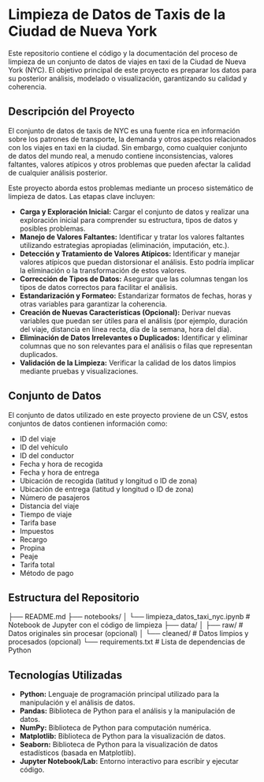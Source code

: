 # Limpieza de Datos de Taxis de la Ciudad de Nueva York

Este repositorio contiene el código y la documentación del proceso de limpieza de un conjunto de datos de viajes en taxi de la Ciudad de Nueva York (NYC). El objetivo principal de este proyecto es preparar los datos para su posterior análisis, modelado o visualización, garantizando su calidad y coherencia.

## Descripción del Proyecto

El conjunto de datos de taxis de NYC es una fuente rica en información sobre los patrones de transporte, la demanda y otros aspectos relacionados con los viajes en taxi en la ciudad. Sin embargo, como cualquier conjunto de datos del mundo real, a menudo contiene inconsistencias, valores faltantes, valores atípicos y otros problemas que pueden afectar la calidad de cualquier análisis posterior.

Este proyecto aborda estos problemas mediante un proceso sistemático de limpieza de datos. Las etapas clave incluyen:

* **Carga y Exploración Inicial:** Cargar el conjunto de datos y realizar una exploración inicial para comprender su estructura, tipos de datos y posibles problemas.
* **Manejo de Valores Faltantes:** Identificar y tratar los valores faltantes utilizando estrategias apropiadas (eliminación, imputación, etc.).
* **Detección y Tratamiento de Valores Atípicos:** Identificar y manejar valores atípicos que puedan distorsionar el análisis. Esto podría implicar la eliminación o la transformación de estos valores.
* **Corrección de Tipos de Datos:** Asegurar que las columnas tengan los tipos de datos correctos para facilitar el análisis.
* **Estandarización y Formateo:** Estandarizar formatos de fechas, horas y otras variables para garantizar la coherencia.
* **Creación de Nuevas Características (Opcional):** Derivar nuevas variables que puedan ser útiles para el análisis (por ejemplo, duración del viaje, distancia en línea recta, día de la semana, hora del día).
* **Eliminación de Datos Irrelevantes o Duplicados:** Identificar y eliminar columnas que no son relevantes para el análisis o filas que representan duplicados.
* **Validación de la Limpieza:** Verificar la calidad de los datos limpios mediante pruebas y visualizaciones.

## Conjunto de Datos

El conjunto de datos utilizado en este proyecto proviene de un CSV, estos conjuntos de datos contienen información como:

* ID del viaje
* ID del vehículo
* ID del conductor
* Fecha y hora de recogida
* Fecha y hora de entrega
* Ubicación de recogida (latitud y longitud o ID de zona)
* Ubicación de entrega (latitud y longitud o ID de zona)
* Número de pasajeros
* Distancia del viaje
* Tiempo de viaje
* Tarifa base
* Impuestos
* Recargo
* Propina
* Peaje
* Tarifa total
* Método de pago

## Estructura del Repositorio

├── README.md
├── notebooks/
│   └── limpieza_datos_taxi_nyc.ipynb  # Notebook de Jupyter con el código de limpieza
├── data/
│   ├── raw/                      # Datos originales sin procesar (opcional)
│   └── cleaned/                  # Datos limpios y procesados (opcional)
└── requirements.txt              # Lista de dependencias de Python

## Tecnologías Utilizadas

* **Python:** Lenguaje de programación principal utilizado para la manipulación y el análisis de datos.
* **Pandas:** Biblioteca de Python para el análisis y la manipulación de datos.
* **NumPy:** Biblioteca de Python para computación numérica.
* **Matplotlib:** Biblioteca de Python para la visualización de datos.
* **Seaborn:** Biblioteca de Python para la visualización de datos estadísticos (basada en Matplotlib).
* **Jupyter Notebook/Lab:** Entorno interactivo para escribir y ejecutar código.
